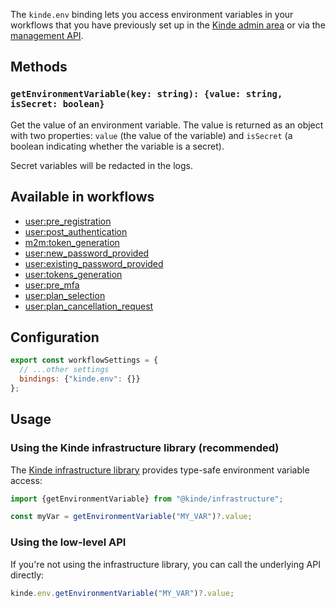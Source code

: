 
The `kinde.env` binding lets you access environment variables in your workflows that you have previously set up in the [Kinde admin area](/build/env-variables/add-manage-env-variables/) or via the [management API](https://docs.kinde.com/kinde-apis/management/#tag/environment-variables/post/api/v1/environment_variables).

## Methods

### `getEnvironmentVariable(key: string): {value: string, isSecret: boolean}`

Get the value of an environment variable. The value is returned as an object with two properties: `value` (the value of the variable) and `isSecret` (a boolean indicating whether the variable is a secret).

Secret variables will be redacted in the logs.

## Available in workflows

- [user:pre_registration](/workflows/example-workflows/pre-user-registration-workflow/)
- [user:post_authentication](/workflows/example-workflows/workflow-user-post-auth/)
- [m2m:token_generation](/workflows/example-workflows/m2m-token-generation-workflow/)
- [user:new_password_provided](/workflows/example-workflows/new-password-provided-workflow/)
- [user:existing_password_provided](/workflows/example-workflows/existing-password-provided-workflow/)
- [user:tokens_generation](/workflows/example-workflows/user-token-generation/)
- [user:pre_mfa](/workflows/example-workflows/pre-mfa-workflow/)
- [user:plan_selection](/workflows/example-workflows/plan-selection-workflow/)
- [user:plan_cancellation_request](/workflows/example-workflows/plan-cancellation-request-workflow/)

## Configuration

```js
export const workflowSettings = {
  // ...other settings
  bindings: {"kinde.env": {}}
};
```

## Usage

### Using the Kinde infrastructure library (recommended)

The [Kinde infrastructure library](https://github.com/kinde-oss/infrastructure) provides type-safe environment variable access:

```js
import {getEnvironmentVariable} from "@kinde/infrastructure";

const myVar = getEnvironmentVariable("MY_VAR")?.value;
```

### Using the low-level API

If you're not using the infrastructure library, you can call the underlying API directly:

```js
kinde.env.getEnvironmentVariable("MY_VAR")?.value;
```
